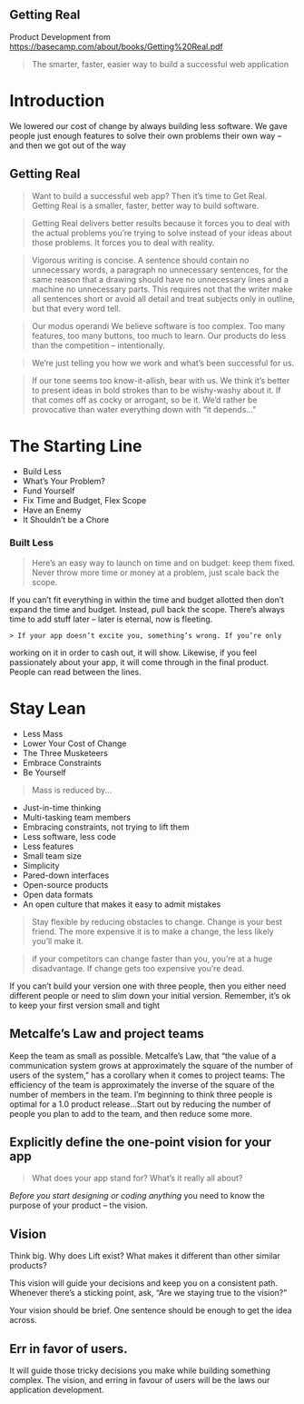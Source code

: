 ## Getting Real

Product Development from https://basecamp.com/about/books/Getting%20Real.pdf

> The smarter, faster, easier way to build a successful web application


 # Introduction
We lowered our cost of change by always building less software. We gave people just enough features to solve their own problems their own way – and then we got out of the way

## Getting Real 

> Want to build a successful web app? Then it’s time to Get Real. Getting Real is a smaller, faster, better way to build software.

> Getting Real delivers better results because it forces you to deal with the actual problems you’re trying to solve instead of your ideas about those problems. It forces you to deal with reality.

> Vigorous writing is concise. A sentence should contain no unnecessary words, a paragraph no unnecessary sentences, for the same reason that a  drawing should have no unnecessary lines and a machine no unnecessary  parts. This requires not that the writer make all sentences short or avoid  all detail and treat subjects only in outline, but that every word tell. 
 
 
> Our modus operandi  We believe software is too complex. Too many features, too  many buttons, too much to learn. Our products do less than  the competition – intentionally.  
 
> We’re just telling you how we work and what’s been successful for us. 

> If our tone seems too know-it-allish, bear with us. We think it’s better to present ideas in bold strokes than to be wishy-washy about it. If that comes off as cocky or arrogant, so be it. We’d rather be provocative than water everything down with “it depends...” 

# The Starting Line

* Build Less
* What’s Your Problem?
* Fund Yourself
* Fix Time and Budget, Flex Scope
* Have an Enemy
* It Shouldn’t be a Chore

### Built Less

> Here’s an easy way to launch on time and on budget: keep them fixed. Never throw more time or money at a problem, just scale back the scope.

If you can’t fit everything in within the time and budget allotted
then don’t expand the time and budget. Instead, pull back
the scope. There’s always time to add stuff later – later is eternal,
now is fleeting.

    > If your app doesn’t excite you, something’s wrong. If you’re only
working on it in order to cash out, it will show. Likewise, if you
feel passionately about your app, it will come through in the
final product. People can read between the lines.

# Stay Lean

* Less Mass
* Lower Your Cost of Change
* The Three Musketeers
* Embrace Constraints
* Be Yourself

> Mass is reduced by...
 * Just-in-time thinking
 * Multi-tasking team members
 * Embracing constraints, not trying to lift them
 * Less software, less code
 * Less features
 * Small team size
 * Simplicity
 * Pared-down interfaces
 * Open-source products
 * Open data formats
 * An open culture that makes it easy to admit mistakes

> Stay flexible by reducing obstacles to change.  Change is your best friend. The more expensive it is to make a change, the less likely you’ll make it.

> if your competitors can change faster than you, you’re at a huge disadvantage. If change gets too expensive you’re dead.

If you can’t build your version one with three people, then you either need different people or need to slim down your initial version. Remember, it’s ok to keep your first version small and tight

## Metcalfe’s Law and project teams
Keep the team as small as possible. Metcalfe’s Law, that “the value of a communication system grows at approximately the square of the number of users of the system,” has a corollary when it comes to project teams: The efficiency of the team is approximately the inverse of the square of the number of members in the team. I’m beginning to think three people is optimal for a 1.0 product release...Start out by reducing the number of people you plan to add to the team, and then reduce some more.

## Explicitly define the one-point vision for your app

> What does your app stand for? What’s it really all about?

*Before you start designing or coding anything* you need to know the purpose of your product – the vision. 

## Vision

Think big. Why does Lift exist? What makes it different than other similar products? 

This vision will guide your decisions and keep you on a consistent path. Whenever there’s a sticking point, ask, “Are we staying true to the vision?” 

Your vision should be brief. One sentence should be enough to get the idea across.

## Err in favor of users.

It will guide those tricky decisions you make while building something complex.  The vision, and erring in favour of users will be the laws our application development.

